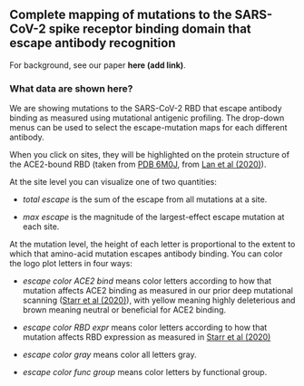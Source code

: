 ## Complete mapping of mutations to the SARS-CoV-2 spike receptor binding domain that escape antibody recognition

For background, see our paper **here (add link)**.

### What data are shown here?
We are showing mutations to the SARS-CoV-2 RBD that escape antibody binding as measured using mutational antigenic profiling.
The drop-down menus can be used to select the escape-mutation maps for each different antibody.

When you click on sites, they will be highlighted on the protein structure of the ACE2-bound RBD (taken from [PDB 6M0J](https://www.rcsb.org/structure/6M0J), from [Lan et al (2020)](https://www.nature.com/articles/s41586-020-2180-5)).

At the site level you can visualize one of two quantities:

 - *total escape* is the sum of the escape from all mutations at a site.

 - *max escape* is the magnitude of the largest-effect escape mutation at each site.

At the mutation level, the height of each letter is proportional to the extent to which that amino-acid mutation escapes antibody binding.
You can color the logo plot letters in four ways:

 - *escape color ACE2 bind* means color letters according to how that mutation affects ACE2 binding as measured in our prior deep mutational scanning ([Starr et al (2020)](https://doi.org/10.1016/j.cell.2020.08.012)), with yellow meaning highly deleterious and brown meaning neutral or beneficial for ACE2 binding.

 - *escape color RBD expr* means color letters according to how that mutation affects RBD expression as measured in [Starr et al (2020)](https://doi.org/10.1016/j.cell.2020.08.012)

 - *escape color gray* means color all letters gray.

 - *escape color func group* means color letters by functional group.

